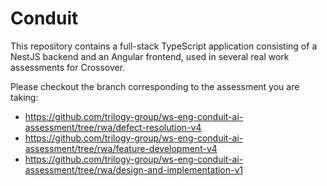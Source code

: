# Conduit

This repository contains a full-stack TypeScript application consisting of a NestJS backend and an Angular frontend, used in several real work assessments for Crossover.

Please checkout the branch corresponding to the assessment you are taking:

- https://github.com/trilogy-group/ws-eng-conduit-ai-assessment/tree/rwa/defect-resolution-v4
- https://github.com/trilogy-group/ws-eng-conduit-ai-assessment/tree/rwa/feature-development-v4
- https://github.com/trilogy-group/ws-eng-conduit-ai-assessment/tree/rwa/design-and-implementation-v1
